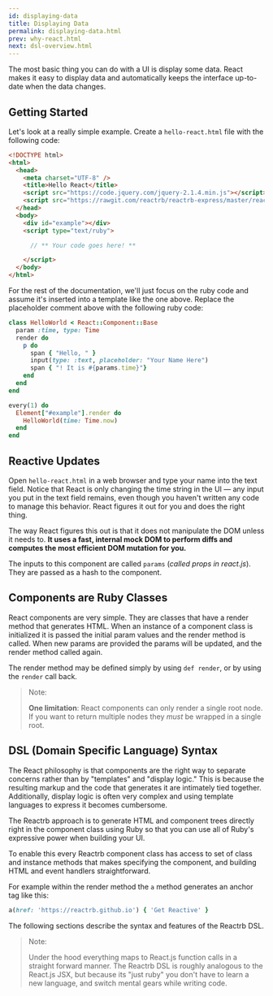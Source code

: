 ```yaml
---
id: displaying-data
title: Displaying Data
permalink: displaying-data.html
prev: why-react.html
next: dsl-overview.html
---
```


The most basic thing you can do with a UI is display some data. React makes it easy to display data and automatically keeps the interface up-to-date when the data changes.

## Getting Started

Let's look at a really simple example. Create a `hello-react.html` file with the following code:

```html
<!DOCTYPE html>
<html>
  <head>
    <meta charset="UTF-8" />
    <title>Hello React</title>
    <script src="https://code.jquery.com/jquery-2.1.4.min.js"></script>
    <script src="https://rawgit.com/reactrb/reactrb-express/master/reactrb-express.js"></script>
  </head>
  <body>
    <div id="example"></div>
    <script type="text/ruby">

      // ** Your code goes here! **

    </script>
  </body>
</html>
```

For the rest of the documentation, we'll just focus on the ruby code and assume it's inserted into a template like the one above. Replace the placeholder comment above with the following ruby code:

```ruby
class HelloWorld < React::Component::Base
  param :time, type: Time
  render do
    p do
      span { "Hello, " }
      input(type: :text, placeholder: "Your Name Here")
      span { "! It is #{params.time}"}
    end
  end
end

every(1) do
  Element["#example"].render do
    HelloWorld(time: Time.now)
  end
end
```

## Reactive Updates

Open `hello-react.html` in a web browser and type your name into the text field. Notice that React is only changing the time string in the UI — any input you put in the text field remains, even though you haven't written any code to manage this behavior. React figures it out for you and does the right thing.

The way React figures this out is that it does not manipulate the DOM unless it needs to. **It uses a fast, internal mock DOM to perform diffs and computes the most efficient DOM mutation for you.**

The inputs to this component are called `params` (*called props in react.js*). They are passed as a hash to the component.

## Components are Ruby Classes

React components are very simple. They are classes that have a render method that generates HTML.  When an instance of a component class is initialized it is passed the initial param values and the render method is called.  When new params are provided the params will be updated, and the render method called again.

The render method may be defined simply by using `def render`, or by using the `render` call back.

> Note:
>
> **One limitation**: React components can only render a single root node. If you want to return multiple nodes they *must* be wrapped in a single root.

## DSL (Domain Specific Language) Syntax

The React philosophy is that components are the right way to separate concerns rather than by "templates" and "display logic."  This is because the resulting markup and the code that generates it are intimately tied together.  Additionally, display logic is often very complex and using template languages to express it becomes cumbersome.

The Reactrb approach is to generate HTML and component trees directly right in the component class using Ruby so that you can use all of Ruby's expressive power when building your UI.

To enable this every Reactrb component class has access to set of class and instance methods that makes specifying the component, and building HTML and event handlers straightforward.  

For example within the render method the `a` method generates an anchor tag like this:

```ruby
a(href: 'https://reactrb.github.io') { 'Get Reactive' }
```

The following sections describe the syntax and features of the Reactrb DSL.

> Note:
>
> Under the hood everything maps to React.js function calls in a straight forward manner.  The Reactrb DSL is roughly
> analogous to the React.js JSX, but because its "just ruby" you don't have to learn a new language, and switch mental gears
> while writing code.
